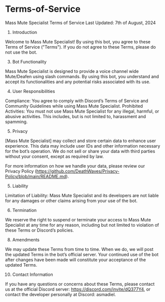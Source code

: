 # Terms-of-Service

Mass Mute Specialist Terms of Service
Last Updated: 7th of August, 2024

1. Introduction

Welcome to Mass Mute Specialist! By using this bot, you agree to these Terms of Service ("Terms"). If you do not agree to these Terms, please do not use the bot.

3. Bot Functionality

Mass Mute Specialist is designed to provide a voice channel wide Mute/Deafen using slash commands. By using this bot, you understand and accept its functionalities and any potential risks associated with its use.

4. User Responsibilities

Compliance: You agree to comply with Discord’s Terms of Service and Community Guidelines while using Mass Mute Specialist.
Prohibited Activities: You must not use Mass Mute Specialist for any illegal, harmful, or abusive activities. This includes, but is not limited to, harassment and spamming.

5. Privacy

[Mass Mute Specialist] may collect and store certain data to enhance user experience. This data may include user IDs and other information necessary for the bot’s operation. We do not sell or share your data with third parties without your consent, except as required by law.

For more information on how we handle your data, please review our Privacy Policy (https://github.com/DeathWaves/Privacy-Policy/blob/main/README.md).

5. Liability

Limitation of Liability: Mass Mute Specialist and its developers are not liable for any damages or other claims arising from your use of the bot.

6. Termination

We reserve the right to suspend or terminate your access to Mass Mute Specialist at any time for any reason, including but not limited to violation of these Terms or Discord’s policies.

8. Amendments

We may update these Terms from time to time. When we do, we will post the updated Terms in the bot’s official server. Your continued use of the bot after changes have been made will constitute your acceptance of the updated Terms.

10. Contact Information

If you have any questions or concerns about these Terms, please contact us at the official Discord server: https://discord.com/invite/dQ377Y4, or contact the developer personally at Discord: asmadiel.
